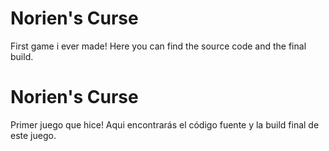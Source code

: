 # Norien's Curse
First game i ever made!
Here you can find the source code and the final build.

# Norien's Curse
Primer juego que hice!
Aqui encontrarás el código fuente y la build final de este juego.
